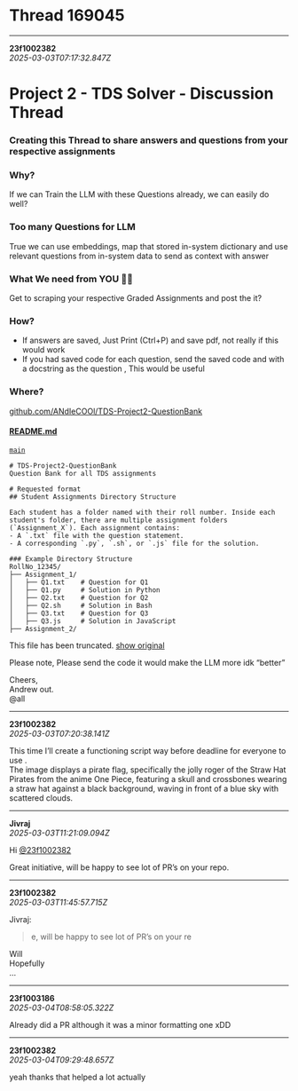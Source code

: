 # Thread 169045


---
**23f1002382**  
*2025-03-03T07:17:32.847Z*


# Project 2 - TDS Solver - Discussion Thread

### Creating this Thread to share answers and questions from your respective assignments

### Why? 

If we can Train the LLM with these Questions already, we can easily do well?

### Too many Questions for LLM 

True we can use embeddings, map that stored in-system dictionary and use relevant questions from in-system data to send as context with answer

### What We need from YOU 🫵🏽

Get to scraping your respective Graded Assignments and post the it?

### How?

  * If answers are saved, Just Print (Ctrl+P) and save pdf, not really if this would work
  * If you had saved code for each question, send the saved code and with a docstring as the question , This would be useful 



### Where?

[github.com/ANdIeCOOl/TDS-Project2-QuestionBank](https://github.com/ANdIeCOOl/TDS-Project2-QuestionBank/blob/main/README.md)

#### [README.md](https://github.com/ANdIeCOOl/TDS-Project2-QuestionBank/blob/main/README.md)

[`main`](https://github.com/ANdIeCOOl/TDS-Project2-QuestionBank/blob/main/README.md)
    
    
    # TDS-Project2-QuestionBank
    Question Bank for all TDS assignments
    
    # Requested format
    ## Student Assignments Directory Structure
    
    Each student has a folder named with their roll number. Inside each student's folder, there are multiple assignment folders (`Assignment_X`). Each assignment contains:
    - A `.txt` file with the question statement.
    - A corresponding `.py`, `.sh`, or `.js` file for the solution.
    
    ### Example Directory Structure
    RollNo_12345/
    ├── Assignment_1/
    │   ├── Q1.txt    # Question for Q1
    │   ├── Q1.py     # Solution in Python
    │   ├── Q2.txt    # Question for Q2
    │   ├── Q2.sh     # Solution in Bash
    │   ├── Q3.txt    # Question for Q3
    │   ├── Q3.js     # Solution in JavaScript
    ├── Assignment_2/
    

This file has been truncated. [show original](https://github.com/ANdIeCOOl/TDS-Project2-QuestionBank/blob/main/README.md)

Please note, Please send the code it would make the LLM more idk “better”

Cheers,  
Andrew out.   
@all




---
**23f1002382**  
*2025-03-03T07:20:38.141Z*


This time I’ll create a functioning script way before deadline for everyone to use .  
The image displays a pirate flag, specifically the jolly roger of the Straw Hat Pirates from the anime One Piece, featuring a skull and crossbones wearing a straw hat against a black background, waving in front of a blue sky with scattered clouds.




---
**Jivraj**  
*2025-03-03T11:21:09.094Z*


Hi [@23f1002382](/u/23f1002382)

Great initiative, will be happy to see lot of PR’s on your repo.




---
**23f1002382**  
*2025-03-03T11:45:57.715Z*


Jivraj:

> e, will be happy to see lot of PR’s on your re

Will   
Hopefully   
…




---
**23f1003186**  
*2025-03-04T08:58:05.322Z*


Already did a PR although it was a minor formatting one xDD




---
**23f1002382**  
*2025-03-04T09:29:48.657Z*


yeah thanks that helped a lot actually


